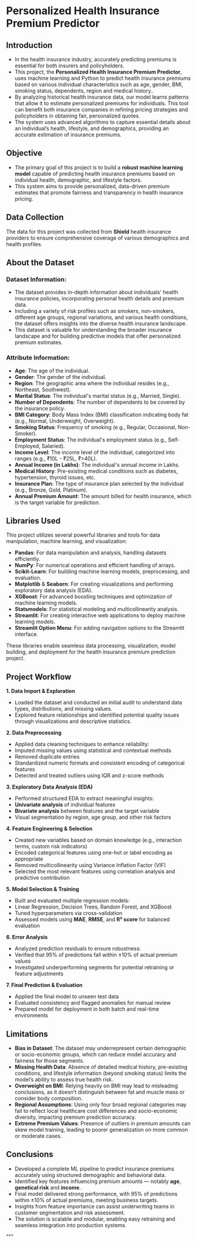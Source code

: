 # Personalized Health Insurance Premium Predictor

## **Introduction**

* In the health insurance industry, accurately predicting premiums is essential for both insurers and policyholders.
* This project, the **Personalized Health Insurance Premium Predictor**, uses machine learning and Python to predict health insurance premiums based on various individual characteristics such as age, gender, BMI, smoking status, dependents, region and medical history.. 
* By analyzing historical health insurance data, our model learns patterns that allow it to estimate personalized premiums for individuals. This tool can benefit both insurance companies in refining pricing strategies and policyholders in obtaining fair, personalized quotes.
* The system uses advanced algorithms to capture essential details about an individual’s health, lifestyle, and demographics, providing an accurate estimation of insurance premiums.

## **Objective** 

* The primary goal of this project is to build a **robust machine learning model** capable of predicting health insurance premiums based on individual health, demographic, and lifestyle factors.
* This system aims to provide personalized, data-driven premium estimates that promote fairness and transparency in health insurance pricing.

## **Data Collection**

The data for this project was collected from **Shield** health insurance providers to ensure comprehensive coverage of various demographics and health profiles.

## **About the Dataset**

### Dataset Information:
* The dataset provides in-depth information about individuals' health insurance policies, incorporating personal health details and premium data.
* Including a variety of risk profiles such as smokers, non-smokers, different age groups, regional variations, and various health conditions, the dataset offers insights into the diverse health insurance landscape.
* This dataset is valuable for understanding the broader insurance landscape and for building predictive models that offer personalized premium estimates.

### Attribute Information:
* **Age**: The age of the individual.
* **Gender**: The gender of the individual.
* **Region**: The geographic area where the individual resides (e.g., Northeast, Southwest).
* **Marital Status**: The individual's marital status (e.g., Married, Single).
* **Number of Dependents**: The number of dependents to be covered by the insurance policy.
* **BMI Category**: Body Mass Index (BMI) classification indicating body fat (e.g., Normal, Underweight, Overweight).
* **Smoking Status**: Frequency of smoking (e.g., Regular, Occasional, Non-Smoker).
* **Employment Status**: The individual's employment status (e.g., Self-Employed, Salaried).
* **Income Level**: The income level of the individual, categorized into ranges (e.g., ₹10L - ₹25L, ₹>40L).
* **Annual Income (in Lakhs)**: The individual's annual income in Lakhs.
* **Medical History**: Pre-existing medical conditions such as diabetes, hypertension, thyroid issues, etc.
* **Insurance Plan**: The type of insurance plan selected by the individual (e.g., Bronze, Gold, Platinum).
* **Annual Premium Amount**: The amount billed for health insurance, which is the target variable for prediction.


## **Libraries Used**

This project utilizes several powerful libraries and tools for data manipulation, machine learning, and visualization:

- **Pandas**: For data manipulation and analysis, handling datasets efficiently.
- **NumPy**: For numerical operations and efficient handling of arrays.
- **Scikit-Learn**: For building machine learning models, preprocessing, and evaluation.
- **Matplotlib** & **Seaborn**: For creating visualizations and performing exploratory data analysis (EDA).
- **XGBoost**: For advanced boosting techniques and optimization of machine learning models.
- **Statsmodels**: For statistical modeling and multicollinearity analysis.
- **Streamlit**: For creating interactive web applications to deploy machine learning models.
- **Streamlit Option Menu**: For adding navigation options to the Streamlit interface.

These libraries enable seamless data processing, visualization, model building, and deployment for the health insurance premium prediction project.

## Project Workflow

**1. Data Import & Exploration**
- Loaded the dataset and conducted an initial audit to understand data types, distributions, and missing values.
- Explored feature relationships and identified potential quality issues through visualizations and descriptive statistics.

**2. Data Preprocessing**
- Applied data cleaning techniques to enhance reliability:
- Imputed missing values using statistical and contextual methods
- Removed duplicate entries
- Standardized numeric formats and consistent encoding of categorical features
- Detected and treated outliers using IQR and z-score methods

**3. Exploratory Data Analysis (EDA)**
- Performed structured EDA to extract meaningful insights:
- **Univariate analysis** of individual features
- **Bivariate analysis** between features and the target variable
- Visual segmentation by region, age group, and other risk factors

**4. Feature Engineering & Selection**
- Created new variables based on domain knowledge (e.g., interaction terms, custom risk indicators)
- Encoded categorical features using one-hot or label encoding as appropriate
- Removed multicollinearity using Variance Inflation Factor (VIF)
- Selected the most relevant features using correlation analysis and predictive contribution

**5. Model Selection & Training**
- Built and evaluated multiple regression models:
- Linear Regression, Decision Trees, Random Forest, and XGBoost
- Tuned hyperparameters via cross-validation
- Assessed models using **MAE**, **RMSE**, and **R² score** for balanced evaluation

**6. Error Analysis**
- Analyzed prediction residuals to ensure robustness:
- Verified that 95% of predictions fall within ±10% of actual premium values
- Investigated underperforming segments for potential retraining or feature adjustments

**7. Final Prediction & Evaluation**
- Applied the final model to unseen test data
- Evaluated consistency and flagged anomalies for manual review
- Prepared model for deployment in both batch and real-time environments

## **Limitations**

* **Bias in Dataset**: The dataset may underrepresent certain demographic or socio-economic groups, which can reduce model accuracy and fairness for those segments.
* **Missing Health Data**: Absence of detailed medical history, pre-existing conditions, and lifestyle information (beyond smoking status) limits the model’s ability to assess true health risk.
* **Overweight on BMI**: Relying heavily on BMI may lead to misleading conclusions, as it doesn’t distinguish between fat and muscle mass or consider body composition.
* **Regional Assumptions**: Using only four broad regional categories may fail to reflect local healthcare cost differences and socio-economic diversity, impacting premium prediction accuracy.
* **Extreme Premium Values**: Presence of outliers in premium amounts can skew model training, leading to poorer generalization on more common or moderate cases.

## Conclusions

- Developed a complete ML pipeline to predict insurance premiums accurately using structured demographic and behavioral data.
- Identified key features influencing premium amounts — notably **age**, **genetical risk** and **income**.
- Final model delivered strong performance, with 95% of predictions within ±10% of actual premiums, meeting business targets.
- Insights from feature importance can assist underwriting teams in customer segmentation and risk assessment.
- The solution is scalable and modular, enabling easy retraining and seamless integration into production systems.

"""